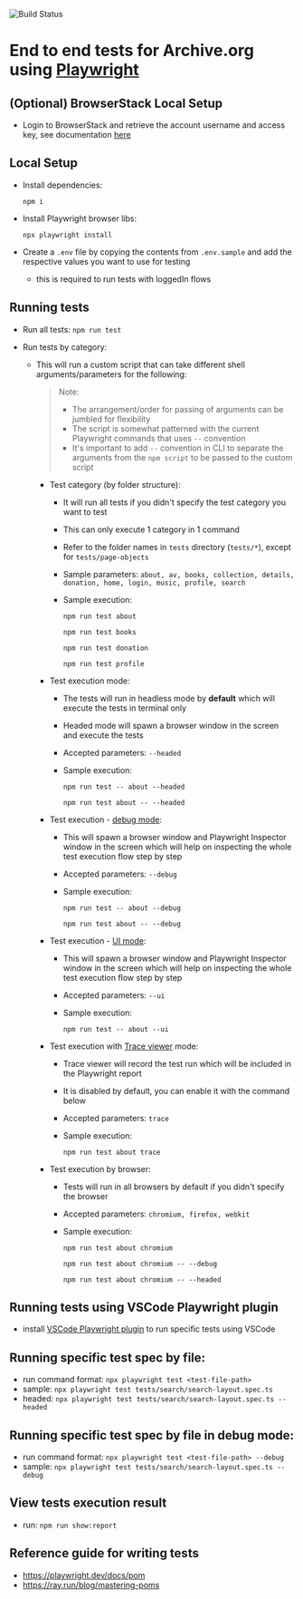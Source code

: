 ![Build Status](https://github.com/internetarchive/archiveorg-e2e-tests/actions/workflows/main.yml/badge.svg)

# End to end tests for Archive.org using [Playwright](https://playwright.dev/)


## (Optional) BrowserStack Local Setup

- Login to BrowserStack and retrieve the account username and access key, see documentation [here](https://www.browserstack.com/docs/automate/playwright/getting-started/nodejs/test-runner)


## Local Setup

- Install dependencies:

    `npm i`

- Install Playwright browser libs:

    `npx playwright install`

- Create a `.env` file by copying the contents from `.env.sample` and add the respective values you want to use for testing

    - this is required to run tests with loggedIn flows


## Running tests

- Run all tests: `npm run test`

- Run tests by category:

    - This will run a custom script that can take different shell arguments/parameters for the following:
        > Note:
        >   - The arrangement/order for passing of arguments can be jumbled for flexibility
        >   - The script is somewhat patterned with the current Playwright commands that uses `--` convention
        >   - It's important to add `--` convention in CLI to separate the arguments from the `npm script` to be passed to the custom script
        
        - Test category (by folder structure):
            - It will run all tests if you didn't specify the test category you want to test
            - This can only execute 1 category in 1 command
            - Refer to the folder names in `tests` directory (`tests/*`), except for `tests/page-objects`
            - Sample parameters: `about, av, books, collection, details, donation, home, login, music, profile, search`
            - Sample execution:

                `npm run test about`

                `npm run test books`

                `npm run test donation`

                `npm run test profile`

        - Test execution mode:
            - The tests will run in headless mode by __default__ which will execute the tests in terminal only
            - Headed mode will spawn a browser window in the screen and execute the tests
            - Accepted parameters: `--headed`
            - Sample execution:

                `npm run test -- about --headed`

                `npm run test about -- --headed`

        - Test execution - [debug mode](https://playwright.dev/docs/running-tests#debug-tests-with-the-playwright-inspector):
            - This will spawn a browser window and Playwright Inspector window in the screen which will help on inspecting the whole test execution flow step by step
            - Accepted parameters: `--debug`
            - Sample execution:

                `npm run test -- about --debug`

                `npm run test about -- --debug`

        - Test execution - [UI mode](https://playwright.dev/docs/running-tests#debug-tests-in-ui-mode):
            - This will spawn a browser window and Playwright Inspector window in the screen which will help on inspecting the whole test execution flow step by step
            - Accepted parameters: `--ui`
            - Sample execution:

                `npm run test -- about --ui`

        - Test execution with [Trace viewer](https://playwright.dev/docs/trace-viewer) mode:
            - Trace viewer will record the test run which will be included in the Playwright report
            - It is disabled by default, you can enable it with the command below
            - Accepted parameters: `trace`
            - Sample execution:

                `npm run test about trace`

        - Test execution by browser:
            - Tests will run in all browsers by default if you didn't specify the browser
            - Accepted parameters: `chromium, firefox, webkit`
            - Sample execution:

                `npm run test about chromium`

                `npm run test about chromium -- --debug`

                `npm run test about chromium -- --headed`


## Running tests using VSCode Playwright plugin

- install [VSCode Playwright plugin](https://marketplace.visualstudio.com/items?itemName=ms-playwright.playwright) to run specific tests using VSCode


## Running specific test spec by file:

- run command format: `npx playwright test <test-file-path>`
- sample: `npx playwright test tests/search/search-layout.spec.ts`
- headed: `npx playwright test tests/search/search-layout.spec.ts --headed`


## Running specific test spec by file in debug mode:

- run command format: `npx playwright test <test-file-path> --debug`
- sample: `npx playwright test tests/search/search-layout.spec.ts --debug`


## View tests execution result

- run: `npm run show:report`

## Reference guide for writing tests

- https://playwright.dev/docs/pom
- https://ray.run/blog/mastering-poms
